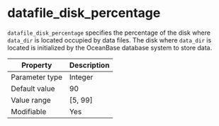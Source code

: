 datafile_disk_percentage 
=============================================

`datafile_disk_percentage` specifies the percentage of the disk where `data_dir` is located occupied by data files. The disk where `data_dir` is located is initialized by the OceanBase database system to store data. 


|  **Property**  | **Description** |
|----------------|-----------------|
| Parameter type | Integer         |
| Default value  | 90              |
| Value range    | \[5, 99\]       |
| Modifiable     | Yes             |



